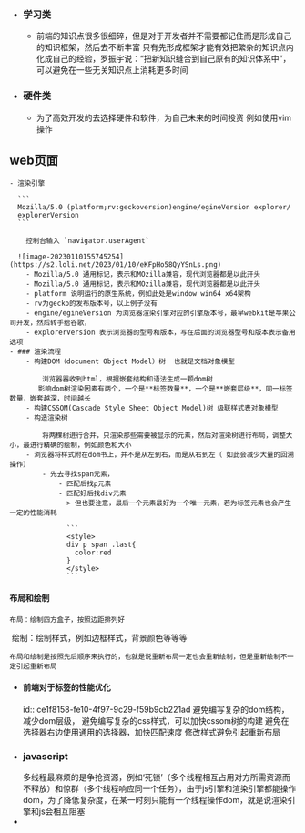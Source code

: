 - ### 学习类
	- 前端的知识点很多很细碎，但是对于开发者并不需要都记住而是形成自己的知识框架，然后去不断丰富
	  	只有先形成框架才能有效把繁杂的知识点内化成自己的经验，罗振宇说：“把新知识缝合到自己原有的知识体系中”，可以避免在一些无关知识点上消耗更多时间
- ### 硬件类
	- 为了高效开发的去选择硬件和软件，为自己未来的时间投资
	  例如使用vim操作
## web页面
	- 渲染引擎
	  
	  ```
	  Mozilla/5.0 (platform;rv:geckoversion)engine/egineVersion explorer/
	  explorerVersion
	  ```
	  
	  	控制台输入 `navigator.userAgent`
	  
	  ![image-20230110155745254](https://s2.loli.net/2023/01/10/eKFpHo58QyYSnLs.png)
		- Mozilla/5.0 通用标记，表示和MOzilla兼容，现代浏览器都是以此开头
		- Mozilla/5.0 通用标记，表示和MOzilla兼容，现代浏览器都是以此开头
		- platform 说明运行的原生系统，例如此处是window win64 x64架构
		- rv为gecko的发布版本号，以上例子没有
		- engine/egineVersion 为浏览器渲染引擎对应的引擎版本号，最早webkit是苹果公司开发，然后转手给谷歌，
		- explorerVersion 表示浏览器的型号和版本，写在后面的浏览器型号和版本表示备用选项
	- ### 渲染流程
		- 构建DOM（document Object Model）树  也就是文档对象模型
		  
		  	浏览器器收到html，根据嵌套结构和语法生成一颗dom树
		  ​	影响dom树渲染因素有两个，一个是**标签数量**，一个是**嵌套层级**，同一标签数量，嵌套越深，时间越长
		- 构建CSSOM(Cascade Style Sheet Object Model)树 级联样式表对象模型
		- 构造渲染树
		  
		  	将两棵树进行合并，只渲染那些需要被显示的元素，然后对渲染树进行布局，调整大小，最进行精确的绘制，例如颜色和大小
		- 浏览器将样式附在dom书上，并不是从左到右，而是从右到左（ 如此会减少大量的回溯操作）
			- 先去寻找span元素，
				- 匹配后找p元素
				- 匹配好后找div元素
				  > 但也要注意，最后一个元素最好为一个唯一元素，若为标签元素也会产生一定的性能消耗
				  
				  ```
				  <style>
				  div p span .last{
				    color:red
				  }
				  </style>
				  ```
#### 布局和绘制

	布局：绘制四方盒子，按照边距排列好
​	绘制：绘制样式，例如边框样式，背景颜色等等等

	布局和绘制是按照先后顺序来执行的，也就是说重新布局一定也会重新绘制，但是重新绘制不一定引起重新布局
- #### 前端对于标签的性能优化
  id:: ce1f8158-fe10-4f97-9c29-f59b9cb221ad
  避免编写复杂的dom结构，减少dom层级，
  避免编写复杂的css样式，可以加快cssom树的构建
  避免在选择器右边使用通用的选择器，加快匹配速度
  修改样式避免引起重新布局
- ### javascript
  	多线程最麻烦的是争抢资源，例如‘死锁’（多个线程相互占用对方所需资源而不释放）和惊群（多个线程响应同一个任务），由于js引擎和渲染引擎都能操作dom，为了降低复杂度，在某一时刻只能有一个线程操作dom，就是说渲染引擎和js会相互阻塞
-